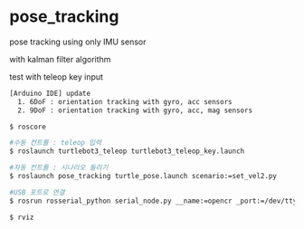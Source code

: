 # pose_tracking

pose tracking using only IMU sensor

with kalman filter algorithm

test with teleop key input


```bash
[Arduino IDE] update
  1. 6DoF : orientation tracking with gyro, acc sensors
  2. 9DoF : orientation tracking with gyro, acc, mag sensors
```

```bash
$ roscore
```

```bash
#수동 컨트롤 : teleop 입력
$ roslaunch turtlebot3_teleop turtlebot3_teleop_key.launch

#자동 컨트롤 : 시나리오 돌리기
$ roslaunch pose_tracking turtle_pose.launch scenario:=set_vel2.py

#USB 포트로 연결
$ rosrun rosserial_python serial_node.py __name:=opencr _port:=/dev/ttyACM0 _baud:=115200
```

```bash
$ rviz
```
